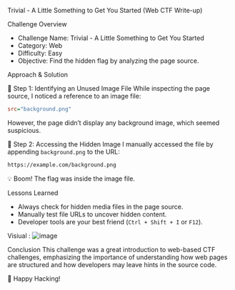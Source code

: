  Trivial - A Little Something to Get You Started (Web CTF Write-up)

 Challenge Overview
- Challenge Name: Trivial - A Little Something to Get You Started
- Category: Web
- Difficulty: Easy
- Objective: Find the hidden flag by analyzing the page source.

 Approach & Solution

 🔎 Step 1: Identifying an Unused Image File
While inspecting the page source, I noticed a reference to an image file:

```ini
src="background.png"
```
However, the page didn’t display any background image, which seemed suspicious.

 🔎 Step 2: Accessing the Hidden Image
I manually accessed the file by appending `background.png` to the URL:

```bash
https://example.com/background.png
```
💡 Boom! The flag was inside the image file.

 Lessons Learned
- Always check for hidden media files in the page source.
- Manually test file URLs to uncover hidden content.
- Developer tools are your best friend (`Ctrl + Shift + I` or `F12`).

Visiual : 
![image](https://github.com/user-attachments/assets/772081b7-dae4-4973-ba6c-a12fb5676133)


 Conclusion
This challenge was a great introduction to web-based CTF challenges, emphasizing the importance of understanding how web pages are structured and how developers may leave hints in the source code.

🚀 Happy Hacking!

